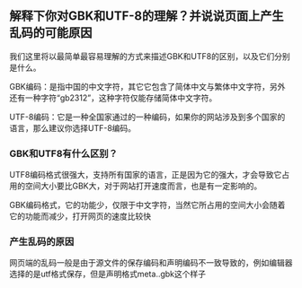 ## 解释下你对GBK和UTF-8的理解？并说说页面上产生乱码的可能原因

我们这里将以最简单最容易理解的方式来描述GBK和UTF8的区别，以及它们分别是什么。

GBK编码：是指中国的中文字符，其它它包含了简体中文与繁体中文字符，另外还有一种字符“gb2312”，这种字符仅能存储简体中文字符。

UTF-8编码：它是一种全国家通过的一种编码，如果你的网站涉及到多个国家的语言，那么建议你选择UTF-8编码。

### GBK和UTF8有什么区别？
UTF8编码格式很强大，支持所有国家的语言，正是因为它的强大，才会导致它占用的空间大小要比GBK大，对于网站打开速度而言，也是有一定影响的。

GBK编码格式，它的功能少，仅限于中文字符，当然它所占用的空间大小会随着它的功能而减少，打开网页的速度比较快

### 产生乱码的原因
网页端的乱码一般是由于源文件的保存编码和声明编码不一致导致的，例如编辑器选择的是utf格式保存，但是声明格式meta..gbk这个样子